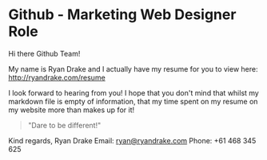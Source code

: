 # Github - Marketing Web Designer Role

Hi there Github Team!

My name is Ryan Drake and I actually have my resume for you to view here: http://ryandrake.com/resume

I look forward to hearing from you! I hope that you don't mind that whilst my markdown file is empty of information,
that my time spent on my resume on my website more than makes up for it!

<blockquote>
<p>"Dare to be different!"</p>
</blockquote>

Kind regards,
Ryan Drake
Email: ryan@ryandrake.com
Phone: +61 468 345 625
